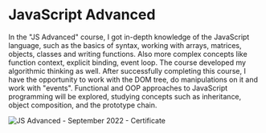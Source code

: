 # JavaScript Advanced

In the "JS Advanced" course, I got in-depth knowledge of the JavaScript language, such as the basics of syntax, working with arrays, matrices, objects, classes and writing functions. Also more complex concepts like function context, explicit binding, event loop. The course developed my algorithmic thinking as well. After successfully completing this course, I have the opportunity to work with the DOM tree, do manipulations on it and work with "events". Functional and OOP approaches to JavaScript programming will be explored, studying concepts such as inheritance, object composition, and the prototype chain.

![JS Advanced - September 2022 - Certificate](https://user-images.githubusercontent.com/101424579/215127598-70c2344b-0b6e-4ef0-91de-cccc47c5c7d3.jpeg)
